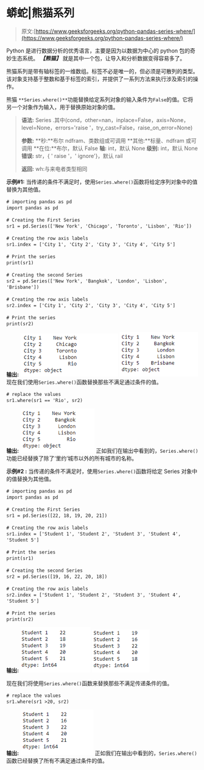 # 蟒蛇|熊猫系列

> 原文:[https://www.geeksforgeeks.org/python-pandas-series-where/](https://www.geeksforgeeks.org/python-pandas-series-where/)

Python 是进行数据分析的优秀语言，主要是因为以数据为中心的 python 包的奇妙生态系统。 ***【熊猫】*** 就是其中一个包，让导入和分析数据变得容易多了。

熊猫系列是带有轴标签的一维数组。标签不必是唯一的，但必须是可散列的类型。该对象支持基于整数和基于标签的索引，并提供了一系列方法来执行涉及索引的操作。

熊猫 `**Series.where()**`功能替换给定系列对象的输入条件为`False`的值。它将另一个对象作为输入，用于替换原始对象的值。

> **语法:** Series .其中(cond，other=nan，inplace=False，axis=None，level=None，errors='raise '，try_cast=False，raise_on_error=None)
> 
> **参数:**
> **秒:**布尔 ndfram、类数组或可调用
> **其他:**标量、ndfram 或可调用
> **在位:**布尔，默认 False
> **轴:** int，默认 None
> **级别:** int，默认 None
> **错误:** str，{ ' raise '，' ignore'}，默认 rail
> 
> **返回:** wh:与来电者类型相同

**示例#1:** 当传递的条件不满足时，使用`Series.where()`函数将给定序列对象中的值替换为其他值。

```
# importing pandas as pd
import pandas as pd

# Creating the First Series
sr1 = pd.Series(['New York', 'Chicago', 'Toronto', 'Lisbon', 'Rio'])

# Creating the row axis labels
sr1.index = ['City 1', 'City 2', 'City 3', 'City 4', 'City 5'] 

# Print the series
print(sr1)

# Creating the second Series
sr2 = pd.Series(['New York', 'Bangkok', 'London', 'Lisbon', 'Brisbane'])

# Creating the row axis labels
sr2.index = ['City 1', 'City 2', 'City 3', 'City 4', 'City 5']

# Print the series
print(sr2)
```

**输出:**
![](img/d3fccb1c9577359dd3e983ecf734dba8.png)
![](img/157aa11dad3830650947e744a10a99f2.png)
现在我们使用`Series.where()`函数替换那些不满足通过条件的值。

```
# replace the values
sr1.where(sr1 == 'Rio', sr2)
```

**输出:**
![](img/b7355dcdeb9d4b5e4a8919e024207412.png)
正如我们在输出中看到的，`Series.where()`功能已经替换了除了‘里约’城市以外的所有城市的名称。

**示例#2 :** 当传递的条件不满足时，使用`Series.where()`函数将给定 Series 对象中的值替换为其他值。

```
# importing pandas as pd
import pandas as pd

# Creating the First Series
sr1 = pd.Series([22, 18, 19, 20, 21])

# Creating the row axis labels
sr1.index = ['Student 1', 'Student 2', 'Student 3', 'Student 4', 'Student 5']

# Print the series
print(sr1)

# Creating the second Series
sr2 = pd.Series([19, 16, 22, 20, 18])

# Creating the row axis labels
sr2.index = ['Student 1', 'Student 2', 'Student 3', 'Student 4', 'Student 5']

# Print the series
print(sr2)
```

**输出:**
![](img/46edce0f979b8c42aac47efd48e9f9a6.png)
![](img/6db5a93e943f4b49ee4f7d646df6e243.png)

现在我们将使用`Series.where()`函数来替换那些不满足传递条件的值。

```
# replace the values
sr1.where(sr1 >20, sr2)
```

**输出:**
![](img/4484e7fbd7950468dcc49427b1fd0f03.png)
正如我们在输出中看到的，`Series.where()`函数已经替换了所有不满足通过条件的值。